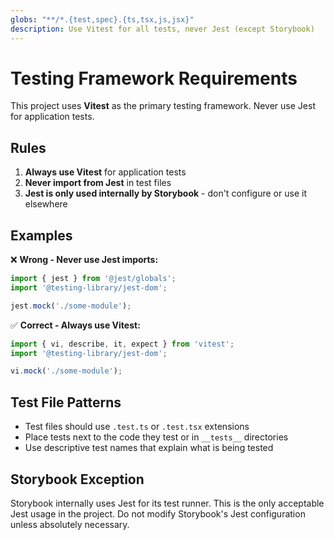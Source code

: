 ```yaml
---
globs: "**/*.{test,spec}.{ts,tsx,js,jsx}"
description: Use Vitest for all tests, never Jest (except Storybook)
---
```


# Testing Framework Requirements

This project uses **Vitest** as the primary testing framework. Never use Jest for application tests.

## Rules

1. **Always use Vitest** for application tests
2. **Never import from Jest** in test files
3. **Jest is only used internally by Storybook** - don't configure or use it elsewhere

## Examples

❌ **Wrong - Never use Jest imports:**
```javascript
import { jest } from '@jest/globals';
import '@testing-library/jest-dom';

jest.mock('./some-module');
```

✅ **Correct - Always use Vitest:**
```javascript
import { vi, describe, it, expect } from 'vitest';
import '@testing-library/jest-dom';

vi.mock('./some-module');
```

## Test File Patterns

- Test files should use `.test.ts` or `.test.tsx` extensions
- Place tests next to the code they test or in `__tests__` directories
- Use descriptive test names that explain what is being tested

## Storybook Exception

Storybook internally uses Jest for its test runner. This is the only acceptable Jest usage in the project. Do not modify Storybook's Jest configuration unless absolutely necessary.